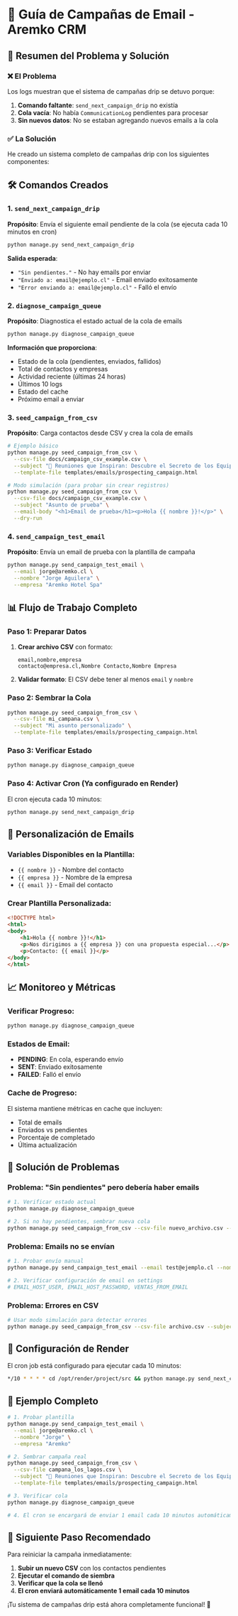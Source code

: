# 📧 Guía de Campañas de Email - Aremko CRM

## 🎯 Resumen del Problema y Solución

### ❌ El Problema
Los logs muestran que el sistema de campañas drip se detuvo porque:
1. **Comando faltante**: `send_next_campaign_drip` no existía
2. **Cola vacía**: No había `CommunicationLog` pendientes para procesar
3. **Sin nuevos datos**: No se estaban agregando nuevos emails a la cola

### ✅ La Solución
He creado un sistema completo de campañas drip con los siguientes componentes:

## 🛠️ Comandos Creados

### 1. `send_next_campaign_drip`
**Propósito**: Envía el siguiente email pendiente de la cola (se ejecuta cada 10 minutos en cron)

```bash
python manage.py send_next_campaign_drip
```

**Salida esperada**:
- `"Sin pendientes."` - No hay emails por enviar
- `"Enviado a: email@ejemplo.cl"` - Email enviado exitosamente
- `"Error enviando a: email@ejemplo.cl"` - Falló el envío

### 2. `diagnose_campaign_queue`
**Propósito**: Diagnostica el estado actual de la cola de emails

```bash
python manage.py diagnose_campaign_queue
```

**Información que proporciona**:
- Estado de la cola (pendientes, enviados, fallidos)
- Total de contactos y empresas
- Actividad reciente (últimas 24 horas)
- Últimos 10 logs
- Estado del cache
- Próximo email a enviar

### 3. `seed_campaign_from_csv`
**Propósito**: Carga contactos desde CSV y crea la cola de emails

```bash
# Ejemplo básico
python manage.py seed_campaign_from_csv \
  --csv-file docs/campaign_csv_example.csv \
  --subject "🏨 Reuniones que Inspiran: Descubre el Secreto de los Equipos Más Exitosos en Los Lagos" \
  --template-file templates/emails/prospecting_campaign.html

# Modo simulación (para probar sin crear registros)
python manage.py seed_campaign_from_csv \
  --csv-file docs/campaign_csv_example.csv \
  --subject "Asunto de prueba" \
  --email-body "<h1>Email de prueba</h1><p>Hola {{ nombre }}!</p>" \
  --dry-run
```

### 4. `send_campaign_test_email`
**Propósito**: Envía un email de prueba con la plantilla de campaña

```bash
python manage.py send_campaign_test_email \
  --email jorge@aremko.cl \
  --nombre "Jorge Aguilera" \
  --empresa "Aremko Hotel Spa"
```

## 📊 Flujo de Trabajo Completo

### Paso 1: Preparar Datos
1. **Crear archivo CSV** con formato:
   ```csv
   email,nombre,empresa
   contacto@empresa.cl,Nombre Contacto,Nombre Empresa
   ```
   
2. **Validar formato**: El CSV debe tener al menos `email` y `nombre`

### Paso 2: Sembrar la Cola
```bash
python manage.py seed_campaign_from_csv \
  --csv-file mi_campana.csv \
  --subject "Mi asunto personalizado" \
  --template-file templates/emails/prospecting_campaign.html
```

### Paso 3: Verificar Estado
```bash
python manage.py diagnose_campaign_queue
```

### Paso 4: Activar Cron (Ya configurado en Render)
El cron ejecuta cada 10 minutos:
```bash
python manage.py send_next_campaign_drip
```

## 🎨 Personalización de Emails

### Variables Disponibles en la Plantilla:
- `{{ nombre }}` - Nombre del contacto
- `{{ empresa }}` - Nombre de la empresa
- `{{ email }}` - Email del contacto

### Crear Plantilla Personalizada:
```html
<!DOCTYPE html>
<html>
<body>
    <h1>Hola {{ nombre }}!</h1>
    <p>Nos dirigimos a {{ empresa }} con una propuesta especial...</p>
    <p>Contacto: {{ email }}</p>
</body>
</html>
```

## 📈 Monitoreo y Métricas

### Verificar Progreso:
```bash
python manage.py diagnose_campaign_queue
```

### Estados de Email:
- **PENDING**: En cola, esperando envío
- **SENT**: Enviado exitosamente
- **FAILED**: Falló el envío

### Cache de Progreso:
El sistema mantiene métricas en cache que incluyen:
- Total de emails
- Enviados vs pendientes
- Porcentaje de completado
- Última actualización

## 🚨 Solución de Problemas

### Problema: "Sin pendientes" pero debería haber emails
```bash
# 1. Verificar estado actual
python manage.py diagnose_campaign_queue

# 2. Si no hay pendientes, sembrar nueva cola
python manage.py seed_campaign_from_csv --csv-file nuevo_archivo.csv --subject "Nuevo asunto" --template-file template.html
```

### Problema: Emails no se envían
```bash
# 1. Probar envío manual
python manage.py send_campaign_test_email --email test@ejemplo.cl --nombre "Prueba"

# 2. Verificar configuración de email en settings
# EMAIL_HOST_USER, EMAIL_HOST_PASSWORD, VENTAS_FROM_EMAIL
```

### Problema: Errores en CSV
```bash
# Usar modo simulación para detectar errores
python manage.py seed_campaign_from_csv --csv-file archivo.csv --subject "Test" --email-body "Test" --dry-run
```

## 🔧 Configuración de Render

El cron job está configurado para ejecutar cada 10 minutos:
```bash
*/10 * * * * cd /opt/render/project/src && python manage.py send_next_campaign_drip >> /tmp/cron.log 2>&1
```

## 📝 Ejemplo Completo

```bash
# 1. Probar plantilla
python manage.py send_campaign_test_email \
  --email jorge@aremko.cl \
  --nombre "Jorge" \
  --empresa "Aremko"

# 2. Sembrar campaña real
python manage.py seed_campaign_from_csv \
  --csv-file campana_los_lagos.csv \
  --subject "🏨 Reuniones que Inspiran: Descubre el Secreto de los Equipos Más Exitosos en Los Lagos" \
  --template-file templates/emails/prospecting_campaign.html

# 3. Verificar cola
python manage.py diagnose_campaign_queue

# 4. El cron se encargará de enviar 1 email cada 10 minutos automáticamente
```

## 🎯 Siguiente Paso Recomendado

Para reiniciar la campaña inmediatamente:

1. **Subir un nuevo CSV** con los contactos pendientes
2. **Ejecutar el comando de siembra** 
3. **Verificar que la cola se llenó**
4. **El cron enviará automáticamente 1 email cada 10 minutos**

¡Tu sistema de campañas drip está ahora completamente funcional! 🚀
